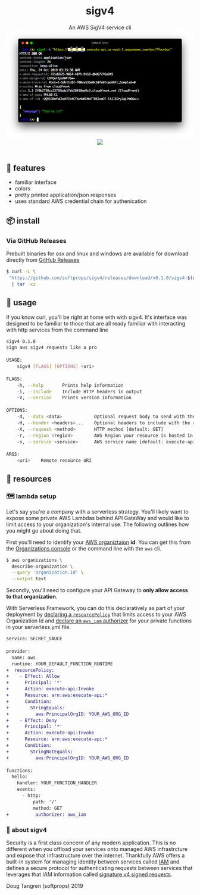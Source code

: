 <h1 align="center">
  sigv4
</h1>

<div align="center">
   An AWS SigV4 service cli
</div>

<div align="center">
  <img src="demo.png"/>
</div>

<div align="center">
  <a href="https://github.com/softprops/sigv4/actions">
    <img src="https://github.com/softprops/sigv4/workflows/Main/badge.svg"/>
  </a>
</div>

<br/>

## 🍬 features

* familiar interface
* colors
* pretty printed application/json responses
* uses standard AWS credential chain for authenication

## 📦 install

### Via GitHub Releases

Prebuilt binaries for osx and linux and windows are available for download directly from [GitHub Releases](https://github.com/softprops/sigv4/releases)

```sh
$ curl -L \
 "https://github.com/softprops/sigv4/releases/download/v0.1.0/sigv4-$(uname -s)-$(uname -m).tar.gz" \
  | tar -xz
```

## 🤸 usage

If you know curl, you'll be right at home with with sigv4. It's interface was designed to be familiar to those that are
all ready familiar with interacting with http services from the command line

```sh
sigv4 0.1.0
sign aws sigv4 requests like a pro

USAGE:
    sigv4 [FLAGS] [OPTIONS] <uri>

FLAGS:
    -h, --help       Prints help information
    -i, --include    Include HTTP headers in output
    -V, --version    Prints version information

OPTIONS:
    -d, --data <data>            Optional request body to send with the request
    -H, --header <headers>...    Optional headers to include with the request
    -X, --request <method>       HTTP method [default: GET]
    -r, --region <region>        AWS Region your resource is hosted in [default: us-east-1]
    -s, --service <service>      AWS service name [default: execute-api]

ARGS:
    <uri>    Remote resource URI
```

## 📓 resources

### 🗺️ lambda setup

Let's say you're a company with a serverless strategy. You'll likely want to expose some private AWS Lambdas behind API GateWay and would like to limit access to your organization's internal use. The following outlines how you might go about doing that.

First you'll need to identify your [AWS organiztaion](https://aws.amazon.com/organizations/) **id**. You can get this from the [Organizations console](https://console.aws.amazon.com/organizations/home) or the command line with the `aws` cli.

```sh
$ aws organizations \
  describe-organization \
  --query 'Organization.Id' \
  --output text
```

Secondly, you'll need to configure your API Gateway to **only allow access to that organization**.

With Serverless Framework, you can do this declaratively as part of your deployment by [declaring a `resourcePolicy`](https://serverless.com/framework/docs/providers/aws/events/apigateway/#http-endpoints-with-aws_iam-authorizers) that limits access to your AWS Organization Id and [declare an `aws_iam` authorizer](https://serverless.com/framework/docs/providers/aws/events/apigateway/#http-endpoints-with-aws_iam-authorizers) for your private functions in your serverless.yml file.

```diff
service: SECRET_SAUCE

provider:
  name: aws
  runtime: YOUR_DEFAULT_FUNCTION_RUNTIME
+  resourcePolicy:
+    - Effect: Allow
+      Principal: '*'
+      Action: execute-api:Invoke
+      Resource: arn:aws:execute-api:*
+      Condition:
+        StringEquals:
+          aws:PrincipalOrgID: YOUR_AWS_ORG_ID
+    - Effect: Deny
+      Principal: '*'
+      Action: execute-api:Invoke
+      Resource: arn:aws:execute-api:*
+      Condition:
+        StringNotEquals:
+          aws:PrincipalOrgID: YOUR_AWS_ORG_ID

functions:
  hello:
    handler: YOUR_FUNCTION_HANDLER
    events:
      - http:
          path: '/'
          method: GET
+          authorizer: aws_iam
```

### 📝 about sigv4

Security is a first class concern of any modern application. This is no different when you offload your services onto managed AWS infrastrcture and expose that infrastructure over the internet. Thankfully AWS offers a built-in system for managing identity between services called [IAM](https://aws.amazon.com/iam/) and defines a secure protocol for authenticating requests between services that leverages that IAM information called [signature v4 signed requests](https://docs.aws.amazon.com/general/latest/gr/signature-version-4.html).

Doug Tangren (softprops) 2019